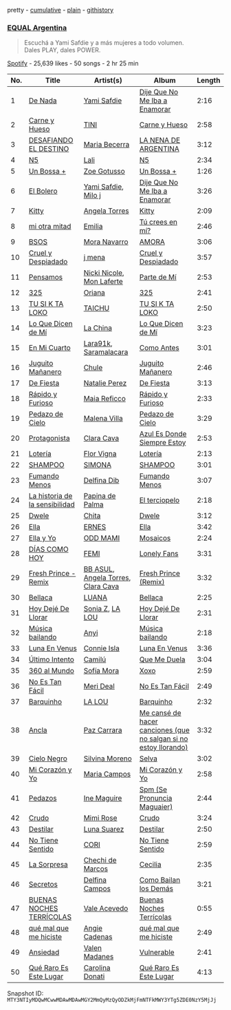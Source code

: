 pretty - [cumulative](/playlists/cumulative/37i9dQZF1DX2ArBUudJwM5.md) - [plain](/playlists/plain/37i9dQZF1DX2ArBUudJwM5) - [githistory](https://github.githistory.xyz/mackorone/spotify-playlist-archive/blob/main/playlists/plain/37i9dQZF1DX2ArBUudJwM5)

### [EQUAL Argentina](https://open.spotify.com/playlist/37i9dQZF1DX2ArBUudJwM5)

> Escuchá a Yami Safdie y a más mujeres a todo volumen\. <br/>Dales PLAY, dales POWER.

[Spotify](https://open.spotify.com/user/spotify) - 25,639 likes - 50 songs - 2 hr 25 min

| No. | Title | Artist(s) | Album | Length |
|---|---|---|---|---|
| 1 | [De Nada](https://open.spotify.com/track/3YTe42RPu0iJVr1ZYJHHyC) | [Yami Safdie](https://open.spotify.com/artist/4RWJOoYwgF978LOn8Fainp) | [Dije Que No Me Iba a Enamorar](https://open.spotify.com/album/4xbpODmwG0GGAVbTA8PH8Y) | 2:16 |
| 2 | [Carne y Hueso](https://open.spotify.com/track/3yeFTYLMz4nOtyPXWEMKsW) | [TINI](https://open.spotify.com/artist/7vXDAI8JwjW531ouMGbfcp) | [Carne y Hueso](https://open.spotify.com/album/77p7Bob5p0c15o7r9Wpxb9) | 2:58 |
| 3 | [DESAFIANDO EL DESTINO](https://open.spotify.com/track/4rBQxFVwTnf99p818azSon) | [Maria Becerra](https://open.spotify.com/artist/1DxLCyH42yaHKGK3cl5bvG) | [LA NENA DE ARGENTINA](https://open.spotify.com/album/55onwkSIEu5gEXdiJ6ssFG) | 3:12 |
| 4 | [N5](https://open.spotify.com/track/6WZk0S0t6YP414VJz99mWT) | [Lali](https://open.spotify.com/artist/22P1OY4TRFRwhP0q29loQ8) | [N5](https://open.spotify.com/album/0vWaEsVo9edkkpkGWAUqBd) | 2:34 |
| 5 | [Un Bossa +](https://open.spotify.com/track/3uz2tyLRgSzSlhOIXCz0DB) | [Zoe Gotusso](https://open.spotify.com/artist/3XBw8ImFEo86mEB2dYh0vS) | [Un Bossa +](https://open.spotify.com/album/0E9Yu1or2WPe82OTuFv51o) | 1:26 |
| 6 | [El Bolero](https://open.spotify.com/track/7FwSZyO5ynlN0OJGVOjE6k) | [Yami Safdie](https://open.spotify.com/artist/4RWJOoYwgF978LOn8Fainp), [Milo j](https://open.spotify.com/artist/19HM5j0ULGSmEoRcrSe5x3) | [Dije Que No Me Iba a Enamorar](https://open.spotify.com/album/4xbpODmwG0GGAVbTA8PH8Y) | 3:26 |
| 7 | [Kitty](https://open.spotify.com/track/3ElaFhLinetMp5S6pOWVcy) | [Angela Torres](https://open.spotify.com/artist/6LZA6PhNCwUfHzqfpN1nYL) | [Kitty](https://open.spotify.com/album/6C7o5jeXJAAuQJ7RA6SHSi) | 2:09 |
| 8 | [mi otra mitad](https://open.spotify.com/track/2Cna21irIvinVSJdGda8Om) | [Emilia](https://open.spotify.com/artist/0AqlFI0tz2DsEoJlKSIiT9) | [Tú crees en mí?](https://open.spotify.com/album/4wVrfNzE3Dab7EB1Xn6SHo) | 2:46 |
| 9 | [BSOS](https://open.spotify.com/track/5Y1R365I3Z4zAJCr3wMHf1) | [Mora Navarro](https://open.spotify.com/artist/1TVta41xrglUQxVheaXZJx) | [AMORA](https://open.spotify.com/album/67w5GTUP0xRtseWy6MDILI) | 3:06 |
| 10 | [Cruel y Despiadado](https://open.spotify.com/track/3WIFpEA6e0iuYpWSD9wTSy) | [j mena](https://open.spotify.com/artist/6iYRN5eaz8LSxvwkhmwkRj) | [Cruel y Despiadado](https://open.spotify.com/album/31YUrRCLP8Ysb83zW8aFCm) | 3:57 |
| 11 | [Pensamos](https://open.spotify.com/track/5Gf8iGuphrgFoUTYRHNkfC) | [Nicki Nicole](https://open.spotify.com/artist/2UZIAOlrnyZmyzt1nuXr9y), [Mon Laferte](https://open.spotify.com/artist/4boI7bJtmB1L3b1cuL75Zr) | [Parte de Mí](https://open.spotify.com/album/3ma7if5xuOYxZouDsuCsdP) | 2:53 |
| 12 | [325](https://open.spotify.com/track/3uQWgSJt3iy1F4BhFTb9as) | [Oriana](https://open.spotify.com/artist/25Q4MN2O9yy7qzIY6HTgO3) | [325](https://open.spotify.com/album/7Gauz2VdHBrLczzW7rSRcn) | 2:41 |
| 13 | [TU SI K TA LOKO](https://open.spotify.com/track/2u9No01x6M0p6DQwDFFZbA) | [TAICHU](https://open.spotify.com/artist/3ou3XMRNmyDSy6gnC1bSgN) | [TU SI K TA LOKO](https://open.spotify.com/album/3wGWu2LA3agP0zM0uejUx0) | 2:50 |
| 14 | [Lo Que Dicen de Mí](https://open.spotify.com/track/7qyAsohYX9IQVCUkzkJ1dY) | [La China](https://open.spotify.com/artist/7fRUttEpuIdM0JzPaCMwVO) | [Lo Que Dicen de Mí](https://open.spotify.com/album/2xh8jQdye3snS91DyUWJjH) | 3:23 |
| 15 | [En Mi Cuarto](https://open.spotify.com/track/0B5GEQLMwjHbUGnZDTF4Xo) | [Lara91k](https://open.spotify.com/artist/2zPvDg6LI6NHPQVQIESjfW), [Saramalacara](https://open.spotify.com/artist/3QchzUOTSCKWmaRGEEiuir) | [Como Antes](https://open.spotify.com/album/56qAd8JFUBjW7gdAEQinHT) | 3:01 |
| 16 | [Juguito Mañanero](https://open.spotify.com/track/3H5Esjz1C6r3nWyBMRNpQI) | [Chule](https://open.spotify.com/artist/09QoQi6E7GP5AePICzRcZe) | [Juguito Mañanero](https://open.spotify.com/album/68JOn4Xtdqgez41Wkvic88) | 2:46 |
| 17 | [De Fiesta](https://open.spotify.com/track/23wYKiztl4FUFXLiZiIeQh) | [Natalie Perez](https://open.spotify.com/artist/1Y99HOeRzRc27my6NJE3rE) | [De Fiesta](https://open.spotify.com/album/65xcr6qMi0C0t1EO0NS5Tz) | 3:13 |
| 18 | [Rápido y Furioso](https://open.spotify.com/track/0FTsEdWPw91sgfvuRgXkJr) | [Maia Reficco](https://open.spotify.com/artist/3bSOF3p2LElLzyfeazQSOM) | [Rápido y Furioso](https://open.spotify.com/album/5TJxxdS6INtrFWCZY8sKgx) | 2:33 |
| 19 | [Pedazo de Cielo](https://open.spotify.com/track/0BwmQzBb4aZyJpTSb3gvrH) | [Malena Villa](https://open.spotify.com/artist/0RlibgJa8rtPvVn415J6WN) | [Pedazo de Cielo](https://open.spotify.com/album/3GpV6vyK5tlNLo9Ih8zcUG) | 3:29 |
| 20 | [Protagonista](https://open.spotify.com/track/4Aoz42A3p0N9fReZrIezJ5) | [Clara Cava](https://open.spotify.com/artist/5bOm9wAui94GDhPOCKgmhY) | [Azul Es Donde Siempre Estoy](https://open.spotify.com/album/77Vk3uswiePwToPS6yUz1M) | 2:53 |
| 21 | [Lotería](https://open.spotify.com/track/3dV0Znw71wFiOSNN20k5u1) | [Flor Vigna](https://open.spotify.com/artist/7xknmvFivAH3FxfLCQKuKE) | [Lotería](https://open.spotify.com/album/2Du3juhT7PsmLUllpoYlTa) | 2:13 |
| 22 | [SHAMPOO](https://open.spotify.com/track/5nQNuWgtRHzQXTmnrb2Ysn) | [SIMONA](https://open.spotify.com/artist/7H7hLNfP9MzG8mt2A3s7nT) | [SHAMPOO](https://open.spotify.com/album/0bu5FOI7GA1iL9vvIQFrWy) | 3:01 |
| 23 | [Fumando Menos](https://open.spotify.com/track/2KTuqLyX4K0on4TovE9u8o) | [Delfina Dib](https://open.spotify.com/artist/6vwr6V7RwcWMDqVNerpNlZ) | [Fumando Menos](https://open.spotify.com/album/0Wk5E3svT8yYLBt8ApetaP) | 3:07 |
| 24 | [La historia de la sensibilidad](https://open.spotify.com/track/66OXKTSyAHvJYtwSMmTPAd) | [Papina de Palma](https://open.spotify.com/artist/2bkcXTFPnDVBhj5s7YEDx3) | [El terciopelo](https://open.spotify.com/album/6quUdu8HN7KcqxqykeUFt1) | 2:18 |
| 25 | [Dwele](https://open.spotify.com/track/1veHLwdelVB4dYpJBurnhG) | [Chita](https://open.spotify.com/artist/7ejyCwT1b7MIwHVCVO8HjX) | [Dwele](https://open.spotify.com/album/5XtFAf521DXYZSUguHTYWz) | 3:12 |
| 26 | [Ella](https://open.spotify.com/track/2mym9sPryRlsZxftEtY6MZ) | [ERNES](https://open.spotify.com/artist/5eEAlgLGJ8pCB7uNaxvSUU) | [Ella](https://open.spotify.com/album/3od0Nq1bL9ooT7wDzyJl9r) | 3:42 |
| 27 | [Ella y Yo](https://open.spotify.com/track/1NnfVCcWRT2rVlCS0x44cZ) | [ODD MAMI](https://open.spotify.com/artist/2Y6AtL4xQFvg8nroRM3ZV6) | [Mosaicos](https://open.spotify.com/album/5o2sEyIX07DbCg86qRWOOC) | 2:24 |
| 28 | [DÍAS COMO HOY](https://open.spotify.com/track/6ukf7MHX1L5iwGUKCxm13N) | [FEMI](https://open.spotify.com/artist/0Zq7qMNo2UXDat3Tzf0x2s) | [Lonely Fans](https://open.spotify.com/album/0jAcrKA6rbQWSQ1eBGo38P) | 3:31 |
| 29 | [Fresh Prince \- Remix](https://open.spotify.com/track/29bhlg1hLwg8I4jDH1UCCZ) | [BB ASUL](https://open.spotify.com/artist/27PauMy7dOiHb7sI8h6s4T), [Angela Torres](https://open.spotify.com/artist/6LZA6PhNCwUfHzqfpN1nYL), [Clara Cava](https://open.spotify.com/artist/5bOm9wAui94GDhPOCKgmhY) | [Fresh Prince \(Remix\)](https://open.spotify.com/album/7fP6eFdFHyneo1Ez8tku5X) | 3:32 |
| 30 | [Bellaca](https://open.spotify.com/track/4ete7zWr70bdvUBhq8CEZt) | [LUANA](https://open.spotify.com/artist/0sPEX6boGhIE9qWpzpSHET) | [Bellaca](https://open.spotify.com/album/2Ff3G9rBwSjr5D2C4hxDEl) | 2:25 |
| 31 | [Hoy Dejé De Llorar](https://open.spotify.com/track/7mQyrhiwZf5xOIr0klasjZ) | [Sonia Z](https://open.spotify.com/artist/27UX8NEXtI5CrpnqSAJWuh), [LA LOU](https://open.spotify.com/artist/75w81Tb6ENWrHm71RDYsof) | [Hoy Dejé De Llorar](https://open.spotify.com/album/4PM1GeOZpI3cP8329Plp1D) | 2:31 |
| 32 | [Música bailando](https://open.spotify.com/track/7a0UdEUK9b0zcRWMLHDhDA) | [Anyi](https://open.spotify.com/artist/4X3jL5rTrxMobkSxezJ6SD) | [Música bailando](https://open.spotify.com/album/4j0GvUmwAlMVfRz9SVfaRq) | 2:18 |
| 33 | [Luna En Venus](https://open.spotify.com/track/41bVvrQ3VwOPWg9Wkz7JLa) | [Connie Isla](https://open.spotify.com/artist/3rRWzsERkCNBl27Nih029a) | [Luna En Venus](https://open.spotify.com/album/5fRgHLDuUsNGZ8vPdbBXn8) | 3:36 |
| 34 | [Último Intento](https://open.spotify.com/track/5N46aoYA89KyIT6FN2qeW7) | [Camilú](https://open.spotify.com/artist/305uX4OPy99KGVU2dhE2AF) | [Que Me Duela](https://open.spotify.com/album/2Tppy6h0ayWLfO2F4YLsQh) | 3:04 |
| 35 | [360 al Mundo](https://open.spotify.com/track/4jZysO9Cyydag0oBsGgPCc) | [Sofía Mora](https://open.spotify.com/artist/2ACpw1qZnCwDlLA4JpeTnE) | [Xoxo](https://open.spotify.com/album/6ELJsqVkUsw9k8341j22u8) | 2:59 |
| 36 | [No Es Tan Fácil](https://open.spotify.com/track/5GAVXj9KKGXa3TcmU6KcnI) | [Meri Deal](https://open.spotify.com/artist/7zREGj8GMl9UrDa6NPLi0H) | [No Es Tan Fácil](https://open.spotify.com/album/0zgNHTHmjDhupCz27J5YXn) | 2:49 |
| 37 | [Barquinho](https://open.spotify.com/track/50ToY96BGpEettrv6UeR5u) | [LA LOU](https://open.spotify.com/artist/75w81Tb6ENWrHm71RDYsof) | [Barquinho](https://open.spotify.com/album/1TIJdi8RR0NynFLZWqKdK0) | 2:32 |
| 38 | [Ancla](https://open.spotify.com/track/653aGqEPBnBcO2nJ7PwGF2) | [Paz Carrara](https://open.spotify.com/artist/09mGQqsZ1C5wVCsjycNaIg) | [Me cansé de hacer canciones \(que no salgan si no estoy llorando\)](https://open.spotify.com/album/3BQJmgCqlUfOy6dfRytlsw) | 3:32 |
| 39 | [Cielo Negro](https://open.spotify.com/track/7ez9Og9vU2FxKZoriBFJCD) | [Silvina Moreno](https://open.spotify.com/artist/2wMN1UAgISJA8yQusQL18G) | [Selva](https://open.spotify.com/album/7c2v5ycSRINlH2yIi3oV85) | 3:02 |
| 40 | [Mi Corazón y Yo](https://open.spotify.com/track/1RoqUzkSySLPVZfGiTipMV) | [Maria Campos](https://open.spotify.com/artist/6MyLptpVK60BMHEDBl1oxu) | [Mi Corazón y Yo](https://open.spotify.com/album/5oHGX0k38tSv22GZRqV4w5) | 2:58 |
| 41 | [Pedazos](https://open.spotify.com/track/7pe9YKf899xuL7ZSS9V3Hz) | [Ine Maguire](https://open.spotify.com/artist/4qAPGbDVkkSdOGo2OEKFqz) | [Spm \(Se Pronuncia Maguaier\)](https://open.spotify.com/album/6yDOQhDAnwt9Bh2KN5Volt) | 2:44 |
| 42 | [Crudo](https://open.spotify.com/track/3QP7UaXnfLRYIvbUYwqwYn) | [Mimi Rose](https://open.spotify.com/artist/0gm0s1Jbc0lIuzDLHH1SYB) | [Crudo](https://open.spotify.com/album/4xLWlcNBB3tL4kTlphsdu8) | 3:24 |
| 43 | [Destilar](https://open.spotify.com/track/6JW1dkSXWbGYMoOPOLijom) | [Luna Suarez](https://open.spotify.com/artist/6cP3LTMb8GOiIRREzXLXjH) | [Destilar](https://open.spotify.com/album/7rZi5sZ1CSm1HDd02x1cSY) | 2:50 |
| 44 | [No Tiene Sentido](https://open.spotify.com/track/79C0RSNURD1IoWONaJrVM7) | [CORI](https://open.spotify.com/artist/6FMpGkY0mH4eCFSwAgQesf) | [No Tiene Sentido](https://open.spotify.com/album/6PwmZVsTxJ7VIXb2CCxjgN) | 2:59 |
| 45 | [La Sorpresa](https://open.spotify.com/track/0Ac8ya3DR0n28GovAAurF7) | [Chechi de Marcos](https://open.spotify.com/artist/7Mxqqaq1c8KVXiVLbdGasH) | [Cecilia](https://open.spotify.com/album/04tPJyxfLKaTZ65DDZrd6p) | 2:35 |
| 46 | [Secretos](https://open.spotify.com/track/6xV2QrHmIS0yHe1wkPeXZR) | [Delfina Campos](https://open.spotify.com/artist/4d0lC4AT0DwcybhN6SSB0G) | [Como Bailan los Demás](https://open.spotify.com/album/4wz7oHddJ7WT2MwROywUQF) | 3:21 |
| 47 | [BUENAS NOCHES TERRÍCOLAS](https://open.spotify.com/track/2LU0pjmv79KZ1939RaLOmd) | [Vale Acevedo](https://open.spotify.com/artist/4uM6IUL3hMaxnhAKCZCKQJ) | [Buenas Noches Terrícolas](https://open.spotify.com/album/2JMMzWW3FcrPSEseYLhEuD) | 0:55 |
| 48 | [qué mal que me hiciste](https://open.spotify.com/track/322PbBjLJ4hLEorcfIqOwN) | [Angie Cadenas](https://open.spotify.com/artist/5dCM3LJZcUHR9tD9cQFrKG) | [qué mal que me hiciste](https://open.spotify.com/album/1NcI916JiO27M6yqhWtcan) | 2:49 |
| 49 | [Ansiedad](https://open.spotify.com/track/7h7SgRb5teNxvfkcMLFabO) | [Valen Madanes](https://open.spotify.com/artist/28iqyazUqHCEPYjixOkCIW) | [Vulnerable](https://open.spotify.com/album/0uyFaEhSZngTXmQn2E3wvR) | 2:41 |
| 50 | [Qué Raro Es Este Lugar](https://open.spotify.com/track/3BeDygN8kF3KTYt1Uk7trO) | [Carolina Donati](https://open.spotify.com/artist/6eIiOzrOXkaZXB1nrdwHxT) | [Qué Raro Es Este Lugar](https://open.spotify.com/album/4mAIuhNoyIVljEC1KCKNYd) | 4:13 |

Snapshot ID: `MTY3NTIyMDQwMCwwMDAwMDAwMGY2MmQyMzQyODZkMjFmNTFkMWY3YTg5ZDE0NzY5MjJj`
